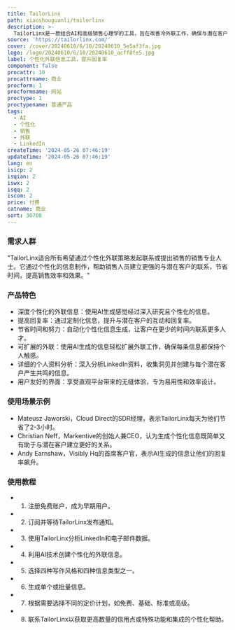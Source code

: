 ```yaml
---
title: TailorLinx
path: xiaoshouguanli/tailorlinx
description: >-
  TailorLinx是一款结合AI和高级销售心理学的工具，旨在改善冷外联工作，确保与潜在客户的个性化和有效联系。它通过分析电子邮件和LinkedIn数据，包括潜在客户的行业、角色、兴趣和近期活动，来定制信息。TailorLinx利用AI驱动的技术和销售心理学来解释目标潜在客户的详细资料，使信息能够以高度个性化和相关性进行制作。TailorLinx已证明能够将回复率提高至38%。
source: 'https://tailorlinx.com/'
cover: /cover/20240610/6/10/20240610_5e5af3fa.jpg
logo: /logo/20240610/6/10/20240610_acff8fe5.jpg
label: 个性化外联信息工具，提升回复率
component: false
procattr: 10
procattrname: 商业
procform: 1
procformname: 网站
proctype: 1
proctypename: 普通产品
tags:
  - AI
  - 个性化
  - 销售
  - 外联
  - LinkedIn
createTime: '2024-05-26 07:46:19'
updateTime: '2024-05-26 07:46:19'
lang: en
isicp: 2
isqian: 2
iswx: 2
isqq: 2
iscom: 2
price: 付费
catname: 商业
sort: 30708
---
```




### 需求人群
"TailorLinx适合所有希望通过个性化外联策略发起联系或提出销售的销售专业人士。它通过个性化的信息制作，帮助销售人员建立更强的与潜在客户的联系，节省时间，提高销售效率和效果。"

### 产品特色
* 深度个性化的外联信息：使用AI生成感觉经过深入研究且个性化的信息。
* 提高回复率：通过定制化信息，提升与潜在客户的互动和回复率。
* 节省时间和努力：自动化个性化信息生成，让客户在更少的时间内联系更多人才。
* 可扩展的外联：使用AI生成的信息轻松扩展外联工作，确保每条信息都保持个人触感。
* 详细的个人资料分析：深入分析LinkedIn资料，收集洞见并创建与每个潜在客户产生共鸣的信息。
* 用户友好的界面：享受直观平台带来的无缝体验，专为易用性和效率设计。

### 使用场景示例
* Mateusz Jaworski，Cloud Direct的SDR经理，表示TailorLinx每天为他们节省了2-3小时。
* Christian Neff，Markentive的创始人兼CEO，认为生成个性化信息既简单又有助于与潜在客户建立更好的关系。
* Andy Earnshaw，Visibly Hq的首席客户官，表示AI生成的信息让他们的回复率飙升。

### 使用教程
* 1. 注册免费账户，成为早期用户。
* 2. 订阅并等待TailorLinx发布通知。
* 3. 使用TailorLinx分析LinkedIn和电子邮件数据。
* 4. 利用AI技术创建个性化的外联信息。
* 5. 选择四种写作风格和四种信息类型之一。
* 6. 生成单个或批量信息。
* 7. 根据需要选择不同的定价计划，如免费、基础、标准或高级。
* 8. 联系TailorLinx以获取更高数量的信用点或特殊功能和集成的个性化帮助。

  
